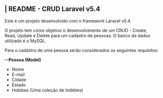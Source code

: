 | README - CRUD Laravel v5.4
------------------------------------------------------------------------------------------------

Este é um projeto desenvolvido com o framework Laravel v5.4.

O projeto tem como objetivo o desenvolvimento de um CRUD - Create, Read, Update e Delete para um cadastro de pessoas. O banco de dados utilizado é o MySQL.

Para o cadastro de uma pessoa serão considerados os seguintes requisitos:

<strong>--Pessoa (Model)</strong>
<ul> 
<li>Nome</li>
<li>E-mail</li>
<li>Cidade</li>
<li>Estado</li>
<li>Hobbies (Uma coleção de hobbies)</li>
</ul>

